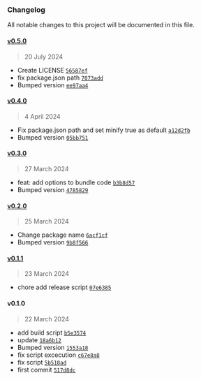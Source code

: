 ### Changelog

All notable changes to this project will be documented in this file. 

#### [v0.5.0](https://github.com/zumerlab/zumerbox-build/compare/v0.4.0...v0.5.0)

> 20 July 2024

- Create LICENSE [`56587ef`](https://github.com/zumerlab/zumerbox-build/commit/56587efbe4808a050ee2d4a2fbd11a0c500ce8d7)
- fix package.json path [`7073add`](https://github.com/zumerlab/zumerbox-build/commit/7073add3c7fc6cb02ba5baeabc04c6043fe9d1a7)
- Bumped version [`ee97aa4`](https://github.com/zumerlab/zumerbox-build/commit/ee97aa4d176f400dd05576e05c9b7ac39e3d4e57)

#### [v0.4.0](https://github.com/zumerlab/zumerbox-build/compare/v0.3.0...v0.4.0)

> 4 April 2024

- Fix package.json path and set minify true as default [`a12d2fb`](https://github.com/zumerlab/zumerbox-build/commit/a12d2fbd10683ea03727e8ef6b1a2ab856fc1653)
- Bumped version [`05bb751`](https://github.com/zumerlab/zumerbox-build/commit/05bb75106ed737dc2c3f48c1eafadf68a0ee3552)

#### [v0.3.0](https://github.com/zumerlab/zumerbox-build/compare/v0.2.0...v0.3.0)

> 27 March 2024

- feat: add options to bundle code [`b3b8d57`](https://github.com/zumerlab/zumerbox-build/commit/b3b8d571fa0eff711dc181a6f0410cac38bf5831)
- Bumped version [`4785829`](https://github.com/zumerlab/zumerbox-build/commit/4785829190d0dee78d19d0e39730c222c2597de8)

#### [v0.2.0](https://github.com/zumerlab/zumerbox-build/compare/v0.1.1...v0.2.0)

> 25 March 2024

- Change package name [`6acf1cf`](https://github.com/zumerlab/zumerbox-build/commit/6acf1cffe9cb896c39f88da4bf0ed354fd8f3066)
- Bumped version [`9b8f566`](https://github.com/zumerlab/zumerbox-build/commit/9b8f566a0cafe54d65f691dc7bf0ea4a0cd8976e)

#### [v0.1.1](https://github.com/zumerlab/zumerbox-build/compare/v0.1.0...v0.1.1)

> 23 March 2024

- chore add release script [`07e6385`](https://github.com/zumerlab/zumerbox-build/commit/07e63851103d48db29c22bec1ba781a75ef42181)

#### v0.1.0

> 22 March 2024

- add build script [`b5e3574`](https://github.com/zumerlab/zumerbox-build/commit/b5e3574aa06221660e64c5df1532bec0f4d68e26)
- update [`18a6b12`](https://github.com/zumerlab/zumerbox-build/commit/18a6b12c94d6774164f59c87802474c363a702c2)
- Bumped version [`1553a18`](https://github.com/zumerlab/zumerbox-build/commit/1553a18b075685250b9be0b8e3b715112a2ac1ac)
- fix script excecution [`c67e8a8`](https://github.com/zumerlab/zumerbox-build/commit/c67e8a8733ffb130c33b2e17ab4b352cf6ae982a)
- fix script [`5b518ad`](https://github.com/zumerlab/zumerbox-build/commit/5b518ad4e7ffc3e56ccd4624383a6c4340b695b6)
- first commit [`517d8dc`](https://github.com/zumerlab/zumerbox-build/commit/517d8dc50af139d6b1c25f8f105006b00d603016)
